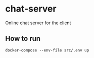 # chat-server
Online chat server for the client


## How to run
`docker-compose --env-file src/.env up`
